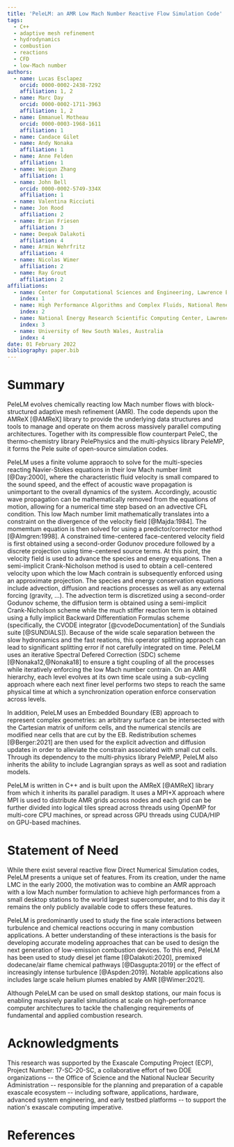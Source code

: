 ```yaml
---
title: 'PeleLM: an AMR Low Mach Number Reactive Flow Simulation Code'
tags:
  - C++
  - adaptive mesh refinement
  - hydrodynamics
  - combustion
  - reactions
  - CFD
  - low-Mach number
authors:
  - name: Lucas Esclapez
    orcid: 0000-0002-2438-7292
    affiliation: 1, 2
  - name: Marc Day
    orcid: 0000-0002-1711-3963
    affiliation: 1, 2
  - name: Emmanuel Motheau
    orcid: 0000-0003-1968-1611
    affiliation: 1
  - name: Candace Gilet
  - name: Andy Nonaka
    affiliation: 1
  - name: Anne Felden
    affiliation: 1
  - name: Weiqun Zhang
    affiliation: 1
  - name: John Bell
    orcid: 0000-0002-5749-334X
    affiliation: 1
  - name: Valentina Ricciuti
  - name: Jon Rood
    affiliation: 2
  - name: Brian Friesen
    affiliation: 3
  - name: Deepak Dalakoti
    affiliation: 4
  - name: Armin Wehrfritz
    affiliation: 4
  - name: Nicolas Wimer
    affiliation: 2
  - name: Ray Grout
    affiliation: 2
affiliations:
  - name: Center for Computational Sciences and Engineering, Lawrence Berkeley National Laboratory, USA
    index: 1
  - name: High Performance Algorithms and Complex Fluids, National Renewable Energy Laboratory, USA
    index: 2
  - name: National Energy Research Scientific Computing Center, Lawrence Berkeley National Laboratory, USA
    index: 3
  - name: University of New South Wales, Australia
    index: 4
date: 01 February 2022
bibliography: paper.bib
---
```


# Summary

PeleLM evolves chemically reacting low Mach number flows with block-structured adaptive mesh refinement (AMR). 
The code depends upon the AMReX [@AMReX] library to provide the underlying data structures and tools to manage 
and operate on them across massively parallel computing architectures. Together with its compressible flow counterpart 
PeleC, the thermo-chemistry library PelePhysics and the multi-physics library PeleMP, it forms the Pele suite of 
open-source simulation codes.

PeleLM uses a finite volume appraoch to solve for the multi-species reacting Navier-Stokes equations in 
their low Mach number limit [@Day:2000], where the characteristic fluid velocity is small compared to the sound speed, 
and the effect of acoustic wave propagation is unimportant to the overall dynamics of the system. Accordingly, 
acoustic wave propagation can be mathematically removed from the equations of motion, allowing for a numerical time 
step based on an advective CFL condition.
This low Mach number limit mathematically translates into a constraint on the divergence of the velocity field [@Majda:1984]. The 
momemtum equation is then solved for using a predictor/corrector method [@Almgren:1998]. A constrained time-centered 
face-centered velocity field is first obtained using a second-order Godunov procedure followed by a discrete projection 
using time-centered source terms. At this point, the velocity field is used to advance the species and energy equations. 
Then a semi-implicit Crank-Nicholson method is used to obtain a cell-centered velocity upon which the low Mach contrain
is subsequently enforced using an approximate projection.
The species and energy conservation equations include advection, diffusion and reactions processes as well as
any external forcing (gravity, ...). The advection term is discretized using a second-order Godunov scheme, the 
diffusion term is obtained using a semi-implicit Crank-Nicholson scheme while the much stiffer reaction term
is obtained using a fully implicit Backward Differentiation Formulas scheme (specifically, the CVODE integrator 
[@cvodeDocumentation] of the Sundials suite [@SUNDIALS]).
Because of the wide scale separation between the slow hydronamics and the fast reations, this operator splitting 
appraoch can lead to significant splitting error if not carefully integrated on time. PeleLM uses an iterative 
Spectral Defered Correction (SDC) scheme [@Nonaka12,@Nonaka18] to ensure a tight coupling of all the processes while
iteratively enforcing the low Mach number contrain.
On an AMR hierarchy, each level evolves at its own time scale using a sub-cycling approach where each next finer level
performs two steps to reach the same physical time at which a synchronization operation enforce conservation across levels.

In addition, PeleLM uses an Embedded Boundary (EB) approach to represent complex geometries: an arbitrary surface can 
be intersected with the Cartesian matrix of uniform cells, and the numerical stencils are modified near cells that are cut 
by the EB. Redistribution schemes [@Berger:2021] are then used for the explicit advection and diffusion updates in order to alleviate the 
constrain associated with small cut cells. Through its dependency to the multi-physics library PeleMP, PeleLM also inherits
the ability to include Lagrangian sprays as well as soot and radiation models.

PeleLM is written in C++ and is built upon the AMReX [@AMReX] library from which it inherits its parallel paradigm.
It uses a MPI+X approach where MPI is used to distribute AMR grids across nodes and each grid can be further divided into 
logical tiles spread across threads using OpenMP for multi-core CPU machines, or spread across GPU threads using CUDA/HIP 
on GPU-based machines.

# Statement of Need

While there exist several reactive flow Direct Numerical Simulation codes, PeleLM presents a unique set of features. 
From its creation, under the name LMC in the early 2000, the motivation was to combine an AMR approach with a low Mach number 
formulation to achieve high performances from a small desktop stations to the world largest supercomputer, and to this day
it remains the only publicly available code to offers these features.

PeleLM is predominantly used to study the fine scale interactions between turbulence and chemical reactions occuring in many
combustion applications. A better understanding of these interactions is the basis for developing accurate modeling approaches
that can be used to design the next generation of low-emission combustion devices. To this end, PeleLM has been used to study
diesel jet flame [@Dalakoti:2020], premixed dodecane/air flame chemical pathways [@Dasgupta:2019] or the effect of increasingly 
intense turbulence [@Aspden:2019]. Notable applications also includes large scale helium plumes enabled by AMR [@Wimer:2021].

Although PeleLM can be used on small desktop stations, our main focus is enabling massively parallel simulations at scale on 
high-performance computer architectures to tackle the challenging requirements of fundamental and applied combustion research.

# Acknowledgments

This research was supported by the Exascale Computing Project (ECP), Project Number: 17-SC-20-SC, a collaborative effort of two DOE 
organizations -- the Office of Science and the National Nuclear Security Administration -- responsible for the planning and 
preparation of a capable exascale ecosystem -- including software, applications, hardware, advanced system engineering, and 
early testbed platforms -- to support the nation's exascale computing imperative.

# References
